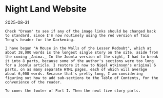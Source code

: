 # Night Land Website

2025-08-31

    Check "Dream" to see if any of the image links should be changed back to standard, since I'm now routinely using the red version of Tais Teng's header for the Darkening.

    I have begun "A Mouse in the Walls of the Lesser Redoubt", which at about 38,000 words is the longest single story on the site, aside from the coming _Anima._ In the Joomla version of the sight, I had to break it into 8 parts, because some of the author's sections were too long for a Joomla article. I restore it now to Nigel Atkinson's original 6 parts, on as many separate HTML pages, each of which will average about 6,000 words. Because that's pretty long, I am considering figuring out how to add sub-sections to the Table of Contents, for the convenience of the reader.

    To come: the footer of Part I. Then the next five story parts.





